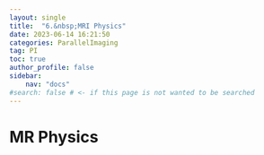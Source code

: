 ```yaml
---
layout: single
title:  "6.&nbsp;MRI Physics"
date: 2023-06-14 16:21:50
categories: ParallelImaging
tag: PI
toc: true
author_profile: false
sidebar:
    nav: "docs"
#search: false # <- if this page is not wanted to be searched
---
```


# MR Physics

